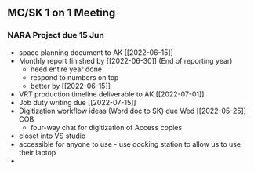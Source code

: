 



## MC/SK 1 on 1 Meeting

### NARA Project due 15 Jun
- space planning document to AK [[2022-06-15]]
- Monthly report finished by [[2022-06-30]] (End of reporting year)
	- need entire year done
	- respond to numbers on top
	- better by [[2022-06-15]]
- VRT production timeline deliverable to AK [[2022-07-01]]
- Job duty writing due [[2022-07-15]]
- Digitization workflow ideas (Word doc to SK) due Wed [[2022-05-25]] COB
	- four-way chat for digitization of Access copies
- closet into VS studio
- accessible for anyone to use - use docking station to allow us to use their laptop
- 